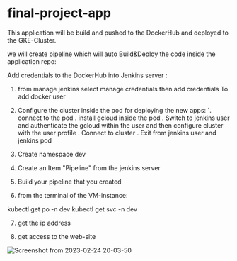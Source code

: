 # final-project-app

This application will be build and 
pushed to the DockerHub and deployed 
to the GKE-Cluster.


we will create pipeline 
which will auto Build&Deploy the code inside the application repo:

Add credentials to the DockerHub into Jenkins server :

1) from manage jenkins select manage credentials then add credentials
To add docker user

2) Configure the cluster inside the pod for deploying the new apps:
     `. connect to the pod
     . install gcloud inside the pod
     . Switch to jenkins user and authenticate the gcloud within the user and then configure cluster with the user profile
     . Connect to cluster 
     . Exit from jenkins user and jenkins pod

3) Create namespace dev

4) Create an Item "Pipeline" from the jenkins server

5) Build your pipeline that you created

6) from the terminal of the VM-instance:

kubectl get po -n dev
kubectl get svc -n dev

7) get the ip address

8) get access to the web-site

![Screenshot from 2023-02-24 20-03-50](https://user-images.githubusercontent.com/88335759/221298756-6e42ab93-d1ff-4619-b880-e36e2792ef84.png)
